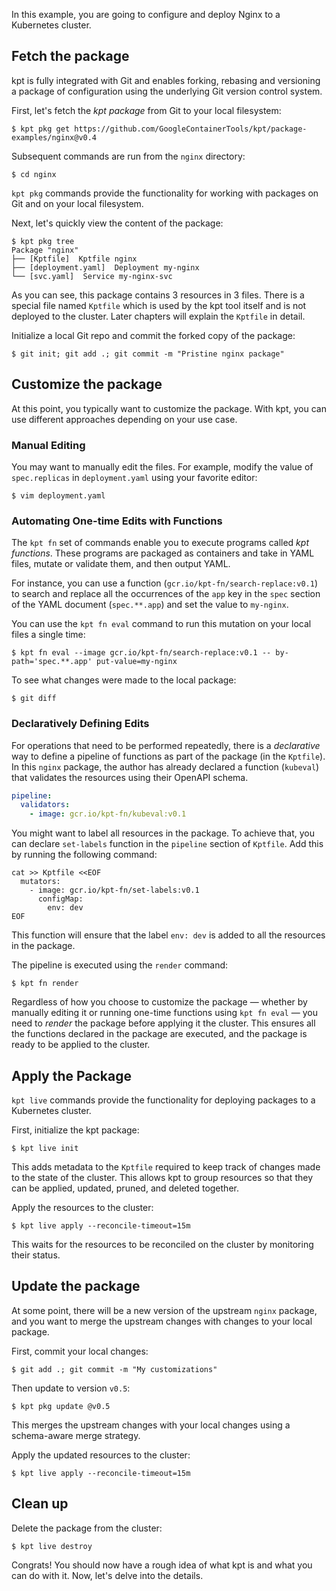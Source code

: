 In this example, you are going to configure and deploy Nginx to a Kubernetes
cluster.

## Fetch the package

kpt is fully integrated with Git and enables forking, rebasing and versioning a
package of configuration using the underlying Git version control system.

First, let's fetch the _kpt package_ from Git to your local filesystem:

```shell
$ kpt pkg get https://github.com/GoogleContainerTools/kpt/package-examples/nginx@v0.4
```

Subsequent commands are run from the `nginx` directory:

```shell
$ cd nginx
```

`kpt pkg` commands provide the functionality for working with packages on Git
and on your local filesystem.

Next, let's quickly view the content of the package:

```shell
$ kpt pkg tree
Package "nginx"
├── [Kptfile]  Kptfile nginx
├── [deployment.yaml]  Deployment my-nginx
└── [svc.yaml]  Service my-nginx-svc
```

As you can see, this package contains 3 resources in 3 files. There is a special
file named `Kptfile` which is used by the kpt tool itself and is not deployed to
the cluster. Later chapters will explain the `Kptfile` in detail.

Initialize a local Git repo and commit the forked copy of the package:

```shell
$ git init; git add .; git commit -m "Pristine nginx package"
```

## Customize the package

At this point, you typically want to customize the package. With kpt, you can
use different approaches depending on your use case.

### Manual Editing

You may want to manually edit the files. For example, modify the value of
`spec.replicas` in `deployment.yaml` using your favorite editor:

```shell
$ vim deployment.yaml
```

### Automating One-time Edits with Functions

The `kpt fn` set of commands enable you to execute programs called _kpt functions_. These
programs are packaged as containers and take in YAML files, mutate or validate them, and then
output YAML.

For instance, you can use a function (`gcr.io/kpt-fn/search-replace:v0.1`) to search and replace all
the occurrences of the `app` key in the `spec` section of the YAML document (`spec.**.app`) and
set the value to `my-nginx`. 

You can use the `kpt fn eval` command to run this mutation on your local files a single time:

```shell
$ kpt fn eval --image gcr.io/kpt-fn/search-replace:v0.1 -- by-path='spec.**.app' put-value=my-nginx
```

To see what changes were made to the local package:

```shell
$ git diff
```

### Declaratively Defining Edits

For operations that need to be performed repeatedly, there is a _declarative_ way to define a
pipeline of functions as part of the package (in the `Kptfile`). In this `nginx` package, the author 
has already declared a function (`kubeval`) that validates the resources 
using their OpenAPI schema.

```yaml
pipeline:
  validators:
    - image: gcr.io/kpt-fn/kubeval:v0.1
```

You might want to label all resources in the package. To achieve that, you can
declare `set-labels` function in the `pipeline` section of `Kptfile`. Add this by running the following
command:

```shell
cat >> Kptfile <<EOF
  mutators:
    - image: gcr.io/kpt-fn/set-labels:v0.1
      configMap:
        env: dev
EOF
```

This function will ensure that the label `env: dev` is added to all the
resources in the package.

The pipeline is executed using the `render` command:

```shell
$ kpt fn render
```

Regardless of how you choose to customize the package — whether by
manually editing it or running one-time functions using `kpt fn eval` — you need to _render_ the
package before applying it the cluster. This ensures all the functions declared
in the package are executed, and the package is ready to be applied to the
cluster.

## Apply the Package

`kpt live` commands provide the functionality for deploying packages to a
Kubernetes cluster.


First, initialize the kpt package:

```shell
$ kpt live init
```

This adds metadata to the `Kptfile` required to keep track of changes made
to the state of the cluster. This 
allows kpt to group resources so that they can be applied, updated, pruned, and
deleted together.

Apply the resources to the cluster:

```shell
$ kpt live apply --reconcile-timeout=15m
```

This waits for the resources to be reconciled on the cluster by monitoring their
status.

## Update the package

At some point, there will be a new version of the upstream `nginx` package, and
you want to merge the upstream changes with changes to your local package.

First, commit your local changes:

```shell
$ git add .; git commit -m "My customizations"
```

Then update to version `v0.5`:

```shell
$ kpt pkg update @v0.5
```

This merges the upstream changes with your local changes using a schema-aware
merge strategy.

Apply the updated resources to the cluster:

```shell
$ kpt live apply --reconcile-timeout=15m
```

## Clean up

Delete the package from the cluster:

```shell
$ kpt live destroy
```

Congrats! You should now have a rough idea of what kpt is and what you can do
with it. Now, let's delve into the details.
